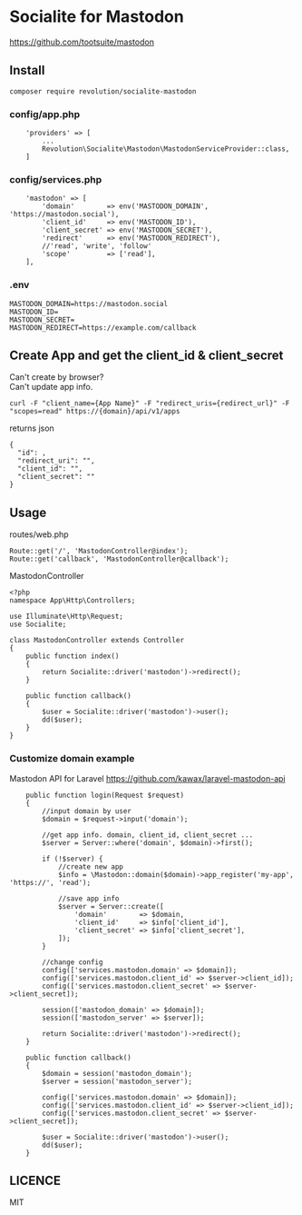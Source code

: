# Socialite for Mastodon

https://github.com/tootsuite/mastodon

## Install
```
composer require revolution/socialite-mastodon
```

### config/app.php

```
    'providers' => [
        ...
        Revolution\Socialite\Mastodon\MastodonServiceProvider::class,
    ]
```

### config/services.php

```
    'mastodon' => [
        'domain'        => env('MASTODON_DOMAIN', 'https://mastodon.social'),
        'client_id'     => env('MASTODON_ID'),
        'client_secret' => env('MASTODON_SECRET'),
        'redirect'      => env('MASTODON_REDIRECT'),
        //'read', 'write', 'follow'
        'scope'         => ['read'],
    ],
```

### .env
```
MASTODON_DOMAIN=https://mastodon.social
MASTODON_ID=
MASTODON_SECRET=
MASTODON_REDIRECT=https://example.com/callback

```

## Create App and get the client_id & client_secret

Can't create by browser?  
Can't update app info.

```
curl -F "client_name={App Name}" -F "redirect_uris={redirect_url}" -F "scopes=read" https://{domain}/api/v1/apps
```

returns json

```
{
  "id": ,
  "redirect_uri": "",
  "client_id": "",
  "client_secret": ""
}
```


## Usage
routes/web.php
```
Route::get('/', 'MastodonController@index');
Route::get('callback', 'MastodonController@callback');
```

MastodonController

```
<?php
namespace App\Http\Controllers;

use Illuminate\Http\Request;
use Socialite;

class MastodonController extends Controller
{
    public function index()
    {
        return Socialite::driver('mastodon')->redirect();
    }

    public function callback()
    {
        $user = Socialite::driver('mastodon')->user();
        dd($user);
    }
}

```

### Customize domain example

Mastodon API for Laravel
https://github.com/kawax/laravel-mastodon-api

```
    public function login(Request $request)
    {
        //input domain by user
        $domain = $request->input('domain');

        //get app info. domain, client_id, client_secret ...
        $server = Server::where('domain', $domain)->first();

        if (!$server) {
            //create new app
            $info = \Mastodon::domain($domain)->app_register('my-app', 'https://', 'read');

            //save app info
            $server = Server::create([
                'domain'        => $domain,
                'client_id'     => $info['client_id'],
                'client_secret' => $info['client_secret'],
            ]);
        }

        //change config
        config(['services.mastodon.domain' => $domain]);
        config(['services.mastodon.client_id' => $server->client_id]);
        config(['services.mastodon.client_secret' => $server->client_secret]);

        session(['mastodon_domain' => $domain]);
        session(['mastodon_server' => $server]);

        return Socialite::driver('mastodon')->redirect();
    }
    
    public function callback()
    {
        $domain = session('mastodon_domain');
        $server = session('mastodon_server');
    
        config(['services.mastodon.domain' => $domain]);
        config(['services.mastodon.client_id' => $server->client_id]);
        config(['services.mastodon.client_secret' => $server->client_secret]);
    
        $user = Socialite::driver('mastodon')->user();
        dd($user);
    }
```


## LICENCE
MIT
